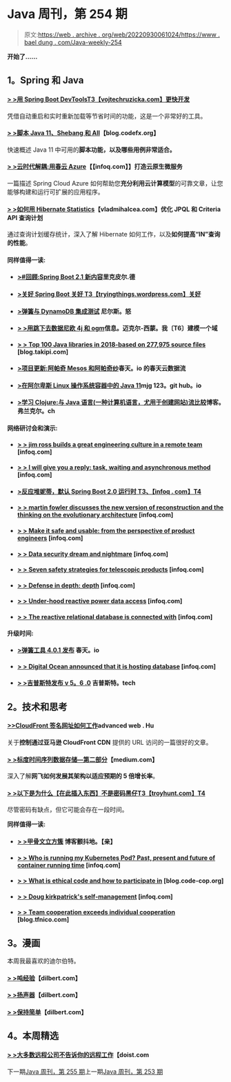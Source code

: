 # Java 周刊，第 254 期

> 原文:[https://web . archive . org/web/20220930061024/https://www . bael dung . com/Java-weekly-254](https://web.archive.org/web/20220930061024/https://www.baeldung.com/java-weekly-254)

**开始了……**

## **1。Spring 和 Java**

#### [**> >用 Spring Boot DevTools**T3【vojtechruzicka.com】更快开发](https://web.archive.org/web/20221128055101/https://www.vojtechruzicka.com/spring-boot-devtools/)

凭借自动重启和实时重新加载等节省时间的功能，这是一个非常好的工具。

#### [**> >脚本 Java 11、Shebang 和 All**](https://web.archive.org/web/20221128055101/https://blog.codefx.org/java/scripting-java-shebang/)【blog.codefx.org】

快速概述 Java 11 中可用的**脚本功能，以及哪些用例非常适合。**

#### [**> >云时代解耦:用春云 Azure**](https://web.archive.org/web/20221128055101/https://www.infoq.com/articles/spring-cloud-azure)【【infoq.com】】打造云原生微服务

一篇描述 Spring Cloud Azure 如何帮助您**充分利用云计算模型**的可靠文章，让您能够构建和运行可扩展的应用程序。

#### [**> >如何用 Hibernate Statistics**](https://web.archive.org/web/20221128055101/https://vladmihalcea.com/optimize-jpql-criteria-api-query-plans-hibernate-statistics/)【vladmihalcea.com】优化 JPQL 和 Criteria API 查询计划

通过查询计划缓存统计，深入了解 Hibernate 如何工作，以及**如何提高“IN”查询的性能**。

#### **同样值得一读:**

*   #### [**>#回顾:Spring Boot 2.1 新内容**](https://web.archive.org/web/20221128055101/https://rieckpil.de/review-whats-new-in-spring-boot-2-1/)里克皮尔.德

*   #### [**>关好 Spring Boot** 关好 T3【tryingthings.wordpress.com】关好](https://web.archive.org/web/20221128055101/https://tryingthings.wordpress.com/2018/11/01/switch-off-spring-boot-security-for-good/)

*   #### [**>弹簧与 DynamoDB 集成测试**](https://web.archive.org/web/20221128055101/https://niels.nu/blog/2018/spring-dynamodb-integration-testing.html) 尼尔斯。怒

*   #### [**> >用跳下去数据尼欧 4j 和 ogm**](https://web.archive.org/web/20221128055101/https://info.michael-simons.eu/2018/11/02/modeling-a-domain-with-spring-data-neo4j-and-ogm/)信息。迈克尔-西蒙。我〔T6〕建模一个域

*   #### [**> > Top 100 Java libraries in 2018-based on 277,975 source files**](https://web.archive.org/web/20221128055101/https://blog.takipi.com/the-top-100-java-libraries-in-2018-based-on-277975-source-files/) [blog.takipi.com]

*   #### [**>项目更新:阿帕奇 Mesos 和阿帕奇纱**](https://web.archive.org/web/20221128055101/https://spring.io/blog/2018/11/01/project-update-spring-cloud-data-flow-for-apache-mesos-and-apache-yarn)春天。io 的春天云数据流

*   #### [**>在阿尔卑斯 Linux 操作系统容器中的 Java 11**](https://web.archive.org/web/20221128055101/https://mjg123.github.io/2018/11/05/alpine-jdk11-images.html)mjg 123。git hub。io

*   #### [**>学习 Clojure:与 Java 语言(一种计算机语言，尤用于创建网站)流比较**](https://web.archive.org/web/20221128055101/https://blog.frankel.ch/learning-clojure/5/)博客。弗兰克尔。ch

#### **网络研讨会和演示:**

*   #### [**> > jim ross builds a great engineering culture in a remote team**](https://web.archive.org/web/20221128055101/https://www.infoq.com/podcasts/engineering-culture-remote-teams) [infoq.com]

*   #### [**> > I will give you a reply: task, waiting and asynchronous method**](https://web.archive.org/web/20221128055101/https://www.infoq.com/presentations/asynchronous-methods-task) [infoq.com]

*   #### [**>反应堆妮蒂，默认 Spring Boot 2.0 运行时** T3、【infoq . com】T4](https://web.archive.org/web/20221128055101/https://www.infoq.com/presentations/netty-spring-boot-2)

*   #### [**> > martin fowler discusses the new version of reconstruction and the thinking on the evolutionary architecture**](https://web.archive.org/web/20221128055101/https://www.infoq.com/podcasts/refactoring-evolutionary-architecture) [infoq.com]

*   #### [**> > Make it safe and usable: from the perspective of product engineers**](https://web.archive.org/web/20221128055101/https://www.infoq.com/presentations/database-encryption-detection-tools) [infoq.com]

*   #### [**> > Data security dream and nightmare**](https://web.archive.org/web/20221128055101/https://www.infoq.com/presentations/security-data-breach) [infoq.com]

*   #### [**> > Seven safety strategies for telescopic products**](https://web.archive.org/web/20221128055101/https://www.infoq.com/presentations/security-2018) [infoq.com]

*   #### [**> > Defense in depth: depth**](https://web.archive.org/web/20221128055101/https://www.infoq.com/presentations/defense-in-depth) [infoq.com]

*   #### [**> > Under-hood reactive power data access**](https://web.archive.org/web/20221128055101/https://www.infoq.com/presentations/spring-data-5-reactive-driver) [infoq.com]

*   #### [**> > The reactive relational database is connected with**](https://web.archive.org/web/20221128055101/https://www.infoq.com/presentations/r2dbc) [infoq.com]

**升级时间:**

*   #### [**>弹簧工具 4.0.1 发布**](https://web.archive.org/web/20221128055101/https://spring.io/blog/2018/11/01/spring-tools-4-0-1-released) 春天。io

*   #### [**> > Digital Ocean announced that it is hosting database**](https://web.archive.org/web/20221128055101/https://www.infoq.com/news/2018/11/digitalocean-managed-databases) [infoq.com]

*   #### [**> >吉普斯特发布 v 5。6 .0**](https://web.archive.org/web/20221128055101/https://www.jhipster.tech/2018/11/02/jhipster-release-5.6.0.html) 吉普斯特。tech

## **2。技术和思考**

#### [**>>CloudFront 签名网址如何工作**](https://web.archive.org/web/20221128055101/https://advancedweb.hu/2018/11/06/cloudfront_signed_urls/)advanced web . Hu

关于**控制通过亚马逊 CloudFront CDN** 提供的 URL 访问的一篇很好的文章。

#### [**> >标度时间序列数据存储—第二部分**](https://web.archive.org/web/20221128055101/https://medium.com/@NetflixTechBlog/scaling-time-series-data-storage-part-ii-d67939655586)【medium.com】

深入了解**网飞如何发展其架构以适应预期的 5 倍增长率**。

#### [**> >以下是为什么【在此插入东西】不是密码黑仔**T3【troyhunt.com】T4](https://web.archive.org/web/20221128055101/https://www.troyhunt.com/heres-why-insert-thing-here-is-not-a-password-killer/)

尽管密码有缺点，但它可能会存在一段时间。

**同样值得一读:**

*   #### [**> >甲骨文立方簇**](https://web.archive.org/web/20221128055101/http://blog.tremblay.pro/2018/11/oke.html) 博客颤抖地。【亲】

*   #### [**> > Who is running my Kubernetes Pod? Past, present and future of container running time**](https://web.archive.org/web/20221128055101/https://www.infoq.com/articles/container-runtimes-kubernetes) [infoq.com]

*   #### [**> > What is ethical code and how to participate in**](https://web.archive.org/web/20221128055101/https://blog.code-cop.org/2018/11/what-is-ethical-coding.html) [blog.code-cop.org]

*   #### [**> > Doug kirkpatrick's self-management**](https://web.archive.org/web/20221128055101/https://www.infoq.com/news/2018/11/kirkpatrick-self-management) [infoq.com]

*   #### [**> > Team cooperation exceeds individual cooperation**](https://web.archive.org/web/20221128055101/https://blog.tfnico.com/2018/11/working-in-teams-over-working-as.html) [blog.tfnico.com]

## **3。漫画**

本周我最喜欢的迪尔伯特。

#### [**> >吨经验**](https://web.archive.org/web/20221128055101/http://dilbert.com/strip/2018-11-07)【dilbert.com】

#### [**> >扬声器**](https://web.archive.org/web/20221128055101/http://dilbert.com/strip/2018-11-06)【dilbert.com】

#### [**> >保持简单**](https://web.archive.org/web/20221128055101/http://dilbert.com/strip/2011-09-01)【dilbert.com】

## **4。本周精选**

#### [> >大多数远程公司不告诉你的远程工作](https://web.archive.org/web/20221128055101/https://doist.com/blog/remote-work-mental-health/)【doist.com

下一期[Java 周刊，第 255 期](/web/20221128055101/https://www.baeldung.com/java-weekly-255)上一期[Java 周刊，第 253 期](/web/20221128055101/https://www.baeldung.com/java-weekly-253)